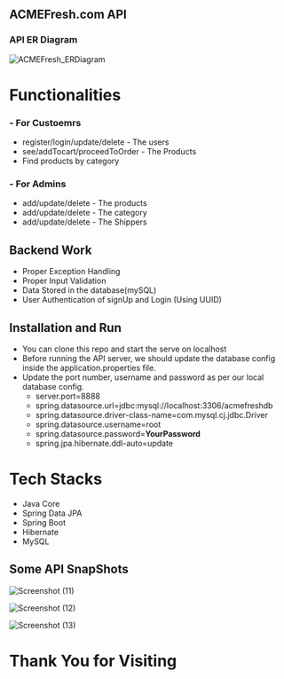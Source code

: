 ## ACMEFresh.com API

### API ER Diagram


![ACMEFresh_ERDiagram](https://user-images.githubusercontent.com/93640541/201098460-2e4a2550-285b-4300-ae3c-8c6ae79813da.png)


# Functionalities
### - For Custoemrs
-   register/login/update/delete - The users
-   see/addTocart/proceedToOrder - The Products
-   Find products by category
### - For Admins
-   add/update/delete - The products
-   add/update/delete - The category
-   add/update/delete - The Shippers


## Backend Work
-  Proper Exception Handling
-  Proper Input Validation
-   Data Stored in the database(mySQL)
-   User Authentication of signUp and Login (Using UUID)

## Installation and Run
-  You can clone this repo and start the serve on localhost
-   Before running the API server, we should update the database config inside the application.properties file.
-   Update the port number, username and password as per our local database config.
    -   server.port=8888
    -   spring.datasource.url=jdbc:mysql://localhost:3306/acmefreshdb
    -   spring.datasource.driver-class-name=com.mysql.cj.jdbc.Driver
    -   spring.datasource.username=root
    -   spring.datasource.password=**YourPassword**
    -   spring.jpa.hibernate.ddl-auto=update

# Tech Stacks

-   Java Core
-   Spring Data JPA
-   Spring Boot
-   Hibernate
-   MySQL

## Some API SnapShots
![Screenshot (11)](https://user-images.githubusercontent.com/93640541/201109588-6c903f6f-1e9c-45ff-928c-0b8724290d7e.png)

![Screenshot (12)](https://user-images.githubusercontent.com/93640541/201109631-7c4e7b3b-5350-447a-a30a-461f922750d8.png)

![Screenshot (13)](https://user-images.githubusercontent.com/93640541/201109682-8fa14027-3efd-46d6-857a-18b3a8037f8a.png)


# Thank You for Visiting
